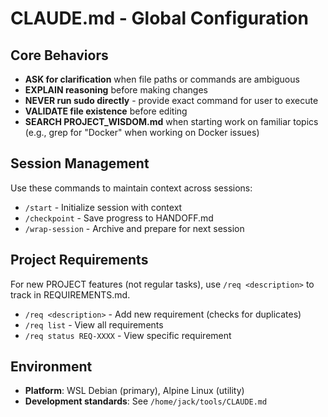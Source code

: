 # CLAUDE.md - Global Configuration

## Core Behaviors

- **ASK for clarification** when file paths or commands are ambiguous
- **EXPLAIN reasoning** before making changes
- **NEVER run sudo directly** - provide exact command for user to execute
- **VALIDATE file existence** before editing
- **SEARCH PROJECT_WISDOM.md** when starting work on familiar topics (e.g., grep for "Docker" when working on Docker issues)

## Session Management

Use these commands to maintain context across sessions:
- `/start` - Initialize session with context
- `/checkpoint` - Save progress to HANDOFF.md
- `/wrap-session` - Archive and prepare for next session

## Project Requirements

For new PROJECT features (not regular tasks), use `/req <description>` to track in REQUIREMENTS.md.
- `/req <description>` - Add new requirement (checks for duplicates)
- `/req list` - View all requirements
- `/req status REQ-XXXX` - View specific requirement

## Environment

- **Platform**: WSL Debian (primary), Alpine Linux (utility)
- **Development standards**: See `/home/jack/tools/CLAUDE.md`
